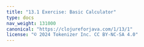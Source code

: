 ```yaml
---
title: "13.1 Exercise: Basic Calculator"
type: docs
nav_weight: 131000
canonical: "https://clojureforjava.com/1/13/1"
license: "© 2024 Tokenizer Inc. CC BY-NC-SA 4.0"
---
```

